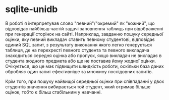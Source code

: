# sqlite-unidb

В роботі я інтерпретував слово "певний"/"окремий" як "кожний", що відповідає найбільш частій задачі
заповнення таблиць при відображенні при генерації сторінок на сайті. Наприклад, завданню пошуку
середньої оцінки, яку певний викладач ставить певному студентові, відповідає єдиний SQL запит,
з результату виконання якого легко генерується таблиця, де на перехресті певного студента та певного
викладача знаходиться середня оцінка або пропуск, якщо викладач не викладає в студента жодного
предмета або ще не поставив йому жодної оцінки. Очікується, що це має підвищити швидкість роботи,
оскільки база даних обробляє один запит ефективніше за множину послідовних запитів.

Крім того, при пошуку найвищої середньої оцінки при
співпаданні у двох студентів значення вибирається той студент, який отримав більше оцінок, тобто є
більш стабільним у навчанні.
